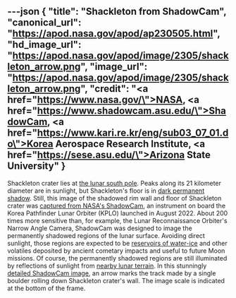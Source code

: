 ---json
{
  "title": "Shackleton from ShadowCam",
  "canonical_url": "https://apod.nasa.gov/apod/ap230505.html",
  "hd_image_url": "https://apod.nasa.gov/apod/image/2305/shackleton_arrow.png",
  "image_url": "https://apod.nasa.gov/apod/image/2305/shackleton_arrow.png",
  "credit": "<a href=\"https://www.nasa.gov/\">NASA</a>, <a href=\"https://www.shadowcam.asu.edu/\">ShadowCam</a>, <a href=\"https://www.kari.re.kr/eng/sub03_07_01.do\">Korea Aerospace Research Institute</a>, <a href=\"https://sese.asu.edu/\">Arizona State University</a>"
}
---

Shackleton crater lies at [the lunar south pole](http://lroc.sese.asu.edu/posts/237). Peaks along its 21 kilometer diameter are in sunlight, but Shackleton's floor is in [dark permanent shadow](https://apod.nasa.gov/apod/ap110423.html). Still, this image of the shadowed rim wall and floor of Shackleton crater was [captured from NASA's ShadowCam](https://www.nasa.gov/feature/nasa-s-shadowcam-images-lunar-south-pole-region), an instrument on board the Korea Pathfinder Lunar Orbiter (KPLO) launched in August 2022. About 200 times more sensitive than, for example, the Lunar Reconnaissance Orbiter's Narrow Angle Camera, ShadowCam was designed to image the permanently shadowed regions of the lunar surface. Avoiding direct sunlight, those regions are expected to be [reservoirs of water-ice](https://apod.nasa.gov/apod/ap101025.html) and other volatiles deposited by ancient cometary impacts and useful to future Moon missions. Of course, the permanently shadowed regions are still illuminated by reflections of sunlight from [nearby lunar terrain](http://lroc.sese.asu.edu/posts/1247). In this stunningly [detailed ShadowCam image](https://www.shadowcam.asu.edu/images/1284), an arrow marks the track made by a single boulder rolling down Shackleton crater's wall. The image scale is indicated at the bottom of the frame.

